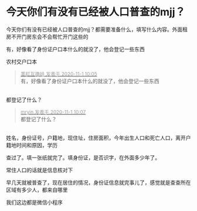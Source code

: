 # 今天你们有没有已经被人口普查的mjj？


今天你们有没有已经被人口普查的mjj？都需要准备什么，填写什么内容。外面租房不开门房东会不会帮忙开门这些的

有，好像看了身份证户口本什么的就没了，他会登记一些东西

农村交户口本<img id="aimg_FD3pK" onclick="zoom(this, this.src, 0, 0, 0)" class="zoom" src="https://cdn.jsdelivr.net/gh/hishis/forum-master/public/images/patch.gif" onmouseover="img_onmouseoverfunc(this)" onload="thumbImg(this)" border="0" alt="" />

<div class="quote"><blockquote><font size="2"><a href="https://www.hostloc.com/forum.php?mod=redirect&amp;goto=findpost&amp;pid=9383930&amp;ptid=760867" target="_blank"><font color="#999999">茎肛互撸娃 发表于 2020-11-1 10:05</font></a></font><br />
有，好像看了身份证户口本什么的就没了，他会登记一些东西</blockquote></div><br />
都登记了什么？

<div class="quote"><blockquote><font size="2"><a href="https://www.hostloc.com/forum.php?mod=redirect&amp;goto=findpost&amp;pid=9383936&amp;ptid=760867" target="_blank"><font color="#999999">mryin 发表于 2020-11-1 10:07</font></a></font><br />
都登记了什么？</blockquote></div><br />
姓名，身份证号，户籍地，现住址，住房面积，今年出生人口和死亡人口，离开户籍地时间和原因，学历<img id="aimg_cQi6Z" onclick="zoom(this, this.src, 0, 0, 0)" class="zoom" src="https://cdn.jsdelivr.net/gh/hishis/forum-master/public/images/patch.gif" onmouseover="img_onmouseoverfunc(this)" onload="thumbImg(this)" border="0" alt="" />

查过了。填一张纸就完了。填身份证，是否识字，在外面多少年了。<img src="static/image/smiley/yct/014.gif" smilieid="45" border="0" alt="" />

常住人口的话就是信息核对下

早几天就被普查了，现在居住的情况，身份证信息就完事儿了，感觉就是查查所在区域有多少人，都来自哪里

我们这边都是微信小程序<img src="static/image/smiley/default/lol.gif" smilieid="12" border="0" alt="" />
